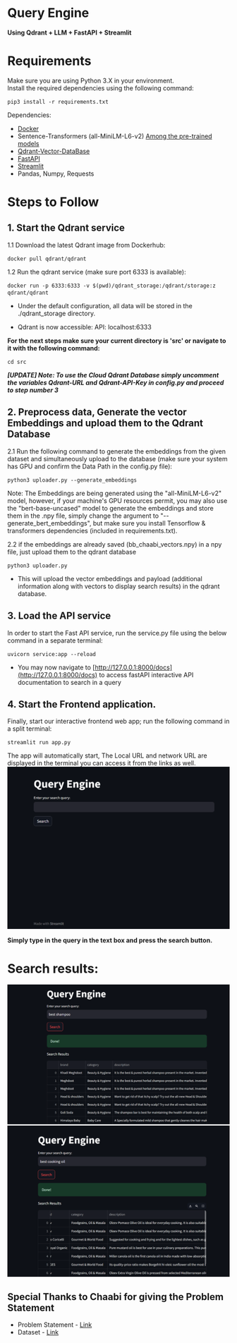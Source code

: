 # Query Engine
**Using Qdrant + LLM + FastAPI + Streamlit**

# Requirements
Make sure you are using Python 3.X in your environment.\
Install the required dependencies using the following command:
```
pip3 install -r requirements.txt
```
Dependencies:
* [Docker](https://docs.docker.com/get-docker/)
* Sentence-Transformers (all-MiniLM-L6-v2) [Among the pre-trained models](https://www.sbert.net/docs/pretrained_models.html)
* [Qdrant-Vector-DataBase](https://qdrant.tech/)
* [FastAPI](https://fastapi.tiangolo.com/)
* [Streamlit](https://streamlit.io/)
* Pandas, Numpy, Requests
  


# Steps to Follow


## 1. Start the Qdrant service
 1.1 Download the latest Qdrant image from Dockerhub:

```
docker pull qdrant/qdrant
```


 1.2 Run the qdrant service (make sure port 6333 is available):

```
docker run -p 6333:6333 -v $(pwd)/qdrant_storage:/qdrant/storage:z qdrant/qdrant
```
* Under the default configuration, all data will be stored in the ./qdrant_storage directory.

* Qdrant is now accessible: 
  API: localhost:6333



**For the next steps make sure your current directory is 'src' or navigate to it with the following command:**
```
cd src
```

***[UPDATE] Note: To use the Cloud Qdrant Database simply uncomment the variables Qdrant-URL and Qdrant-API-Key in config.py and proceed to step number 3***


## 2. Preprocess data, Generate the vector Embeddings and upload them to the Qdrant Database

2.1 Run the following command to generate the embeddings from the given dataset and simultaneously upload to the database (make sure your system has GPU and confirm the Data Path in the config.py file):
```
python3 uploader.py --generate_embeddings
```
Note: The Embeddings are being generated using the "all-MiniLM-L6-v2" model, however, if your machine's GPU resources permit, you may also use the "bert-base-uncased" model to generate the embeddings and store them in the .npy file, simply change the argument to "--generate_bert_embeddings", but make sure you install Tensorflow & transformers dependencies (included in requirements.txt).


2.2 if the embeddings are already saved (bb_chaabi_vectors.npy) in a npy file, just upload them to the qdrant database
```
python3 uploader.py
```
* This will upload the vector embeddings and payload (additional information along with vectors to display search results) in the qdrant database.


## 3. Load the API service
In order to start the Fast API service, run the service.py file using the below command in a separate terminal:
```
uvicorn service:app --reload  
```
* You may now navigate to [http://127.0.0.1:8000/docs](http://127.0.0.1:8000/docs) to access fastAPI interactive API documentation to search in a query


## 4. Start the Frontend application.
Finally, start our interactive frontend web app; run the following command in a split terminal:
```
streamlit run app.py
```
 The app will automatically start, The Local URL and network URL are displayed in the terminal you can access it from the links as well.
![frontend](Data/frontend.png)

**Simply type in the query in the text box and press the search button.**

# Search results:
 ![query1](Data/query1.png)
 ![query2](Data/query2.png)

## Special Thanks to Chaabi for giving the Problem Statement
* Problem Statement - [Link](https://github.com/seneg0id/Query_Engine/blob/main/Data/assignment'23.pdf)
* Dataset - [Link](https://github.com/seneg0id/Query_Engine/blob/main/Data/bigBasketProducts.csv)
